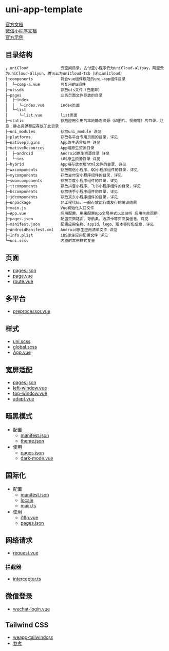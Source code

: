# uni-app-template

[官方文档](https://uniapp.dcloud.net.cn/tutorial/)  
[微信小程序文档](https://developers.weixin.qq.com/miniprogram/dev/framework/)  
[官方示例](https://github.com/dcloudio/hello-uniapp/)

## 目录结构

```
┌─uniCloud              云空间目录，支付宝小程序云为uniCloud-alipay，阿里云为uniCloud-aliyun，腾讯云为uniCloud-tcb（详见uniCloud）
│─components            符合vue组件规范的uni-app组件目录
│  └─comp-a.vue         可复用的a组件
├─utssdk                存放uts文件（已废弃）
├─pages                 业务页面文件存放的目录
│  ├─index
│  │  └─index.vue       index页面
│  └─list
│     └─list.vue        list页面
├─static                存放应用引用的本地静态资源（如图片、视频等）的目录，注意：静态资源都应存放于此目录
├─uni_modules           存放uni_module 详见
├─platforms             存放各平台专用页面的目录，详见
├─nativeplugins         App原生语言插件 详见
├─nativeResources       App端原生资源目录
│  ├─android            Android原生资源目录 详见
|  └─ios                iOS原生资源目录 详见
├─hybrid                App端存放本地html文件的目录，详见
├─wxcomponents          存放微信小程序、QQ小程序组件的目录，详见
├─mycomponents          存放支付宝小程序组件的目录，详见
├─swancomponents        存放百度小程序组件的目录，详见
├─ttcomponents          存放抖音小程序、飞书小程序组件的目录，详见
├─kscomponents          存放快手小程序组件的目录，详见
├─jdcomponents          存放京东小程序组件的目录，详见
├─unpackage             非工程代码，一般存放运行或发行的编译结果
├─main.js               Vue初始化入口文件
├─App.vue               应用配置，用来配置App全局样式以及监听 应用生命周期
├─pages.json            配置页面路由、导航条、选项卡等页面类信息，详见
├─manifest.json         配置应用名称、appid、logo、版本等打包信息，详见
├─AndroidManifest.xml   Android原生应用清单文件 详见
├─Info.plist            iOS原生应用配置文件 详见
└─uni.scss              内置的常用样式变量
```

## 页面

- [pages.json](./src/pages.json)
- [page.vue](./src/pages/start/page.vue)
- [route.vue](./src/pages/start/route.vue)

## 多平台

- [preprocessor.vue](./src/pages/start/preprocessor.vue)

## 样式

- [uni.scss](./src/uni.scss)
- [global.scss](./src/global.scss)
- [App.vue](./src/App.vue)

## 宽屏适配

- [pages.json](./src/pages.json)
- [left-window.vue](./src/windows/left-window.vue)
- [top-window.vue](./src/windows/top-window.vue)
- [adapt.vue](./src/pages/start/adapt.vue)

## 暗黑模式

- 配置
  - [manifest.json](./src/manifest.json)
  - [theme.json](./src/theme.json)
- 使用
  - [pages.json](./src/pages.json)
  - [dark-mode.vue](./src/pages/start/dark-mode.vue)

## 国际化

- 配置
  - [manifest.json](./src/manifest.json)
  - [locale](./src/locale/index.ts)
  - [main.ts](./src/main.ts)
- 使用
  - [i18n.vue](./src/pages/start/i18n.vue)
  - [pages.json](./src/pages.json)

## 网络请求

- [request.vue](./src/pages/start/request.vue)

### 拦截器

- [interceptor.ts](./src/utils/interceptor.ts)

## 微信登录

- [wechat-login.vue](./src/pages/start/wechat-login.vue)

## Tailwind CSS
- [weapp-tailwindcss](https://weapp-tw.icebreaker.top/)
- [参考](https://github.com/sonofmagic/uni-app-vite-vue3-tailwind-vscode-template)
